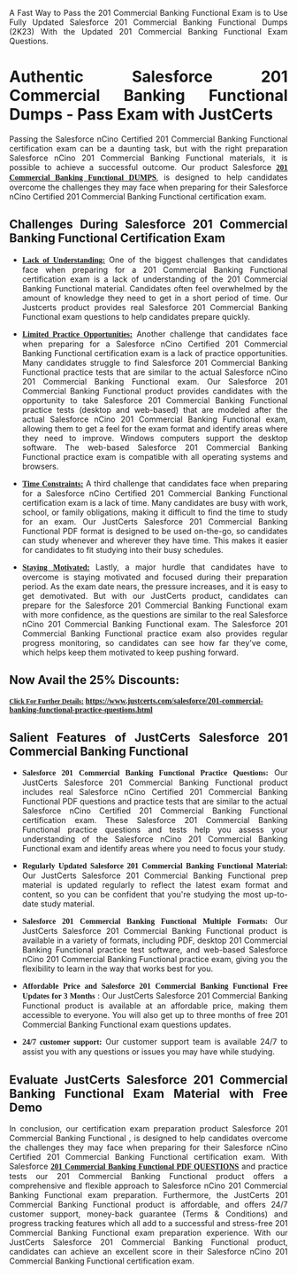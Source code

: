 <p dir="auto" style="text-align: justify;">A Fast Way to Pass the 201 Commercial Banking Functional Exam is to Use Fully Updated Salesforce 201 Commercial Banking Functional Dumps (2K23) With the Updated 201 Commercial Banking Functional Exam Questions.</p>

<h1 style="text-align: justify;"><strong>Authentic Salesforce 201 Commercial Banking Functional Dumps - Pass Exam with JustCerts</strong></h1>

<p style="text-align: justify;">Passing the Salesforce nCino Certified 201 Commercial Banking Functional certification exam can be a daunting task, but with the right preparation Salesforce nCino 201 Commercial Banking Functional materials, it is possible to achieve a successful outcome. Our product Salesforce <strong><a href="https://www.justcerts.com/salesforce/201-commercial-banking-functional-practice-questions.html"><span style="font-family:Georgia,serif;"><u>201 Commercial Banking Functional DUMPS</u></span></a></strong>, is designed to help candidates overcome the challenges they may face when preparing for their Salesforce nCino Certified 201 Commercial Banking Functional certification exam.</p>

<h2 style="text-align: justify;"><strong>Challenges During Salesforce 201 Commercial Banking Functional Certification Exam</strong></h2>

<ul>
	<li style="text-align: justify;"><u><span style="font-family:Georgia,serif;"><strong>Lack of Understanding:</strong></span></u> One of the biggest challenges that candidates face when preparing for a 201 Commercial Banking Functional certification exam is a lack of understanding of the 201 Commercial Banking Functional material. Candidates often feel overwhelmed by the amount of knowledge they need to get in a short period of time. Our Justcerts product provides real Salesforce 201 Commercial Banking Functional exam questions to help candidates prepare quickly.</li>
</ul>

<ul>
	<li style="text-align: justify;"><u><span style="font-family:Georgia,serif;"><strong>Limited Practice Opportunities:</strong></span></u> Another challenge that candidates face when preparing for a Salesforce nCino Certified 201 Commercial Banking Functional certification exam is a lack of practice opportunities. Many candidates struggle to find Salesforce 201 Commercial Banking Functional practice tests that are similar to the actual Salesforce nCino 201 Commercial Banking Functional exam. Our Salesforce 201 Commercial Banking Functional product provides candidates with the opportunity to take Salesforce 201 Commercial Banking Functional practice tests (desktop and web-based) that are modeled after the actual Salesforce nCino 201 Commercial Banking Functional exam, allowing them to get a feel for the exam format and identify areas where they need to improve. Windows computers support the desktop software. The web-based Salesforce 201 Commercial Banking Functional practice exam is compatible with all operating systems and browsers.</li>
</ul>

<ul>
	<li style="text-align: justify;"><u><span style="font-family:Georgia,serif;"><strong>Time Constraints:</strong></span></u> A third challenge that candidates face when preparing for a Salesforce nCino Certified 201 Commercial Banking Functional certification exam is a lack of time. Many candidates are busy with work, school, or family obligations, making it difficult to find the time to study for an exam. Our JustCerts Salesforce 201 Commercial Banking Functional PDF format is designed to be used on-the-go, so candidates can study whenever and wherever they have time. This makes it easier for candidates to fit studying into their busy schedules.</li>
</ul>

<ul>
	<li style="text-align: justify;"><u><span style="font-family:Georgia,serif;"><strong>Staying Motivated:</strong></span></u> Lastly, a major hurdle that candidates have to overcome is staying motivated and focused during their preparation period. As the exam date nears, the pressure increases, and it is easy to get demotivated. But with our JustCerts product, candidates can prepare for the Salesforce 201 Commercial Banking Functional exam with more confidence, as the questions are similar to the real Salesforce nCino 201 Commercial Banking Functional exam. The Salesforce 201 Commercial Banking Functional practice exam also provides regular progress monitoring, so candidates can see how far they&#39;ve come, which helps keep them motivated to keep pushing forward.</li>
</ul>

<h2 style="text-align: justify;"><strong>Now Avail the 25% Discounts:</strong></h2>

<p><span style="font-size:12px;"><u><span style="font-family:Georgia,serif;"><strong>Click For Further Details:</strong></span></u></span><span style="font-size:14px;"><span style="font-family:Georgia,serif;"><strong> <a href="https://www.justcerts.com/salesforce/201-commercial-banking-functional-practice-questions.html">https://www.justcerts.com/salesforce/201-commercial-banking-functional-practice-questions.html</a></strong></span></span></p>

<h2 style="text-align: justify;"><strong>Salient Features of JustCerts Salesforce 201 Commercial Banking Functional</strong></h2>

<ul>
	<li style="text-align: justify;"><span style="font-family:Georgia,serif;"><strong>Salesforce 201 Commercial Banking Functional Practice Questions:</strong></span> Our JustCerts Salesforce 201 Commercial Banking Functional product includes real Salesforce nCino Certified 201 Commercial Banking Functional PDF questions and practice tests that are similar to the actual Salesforce nCino Certified 201 Commercial Banking Functional certification exam. These Salesforce 201 Commercial Banking Functional practice questions and tests help you assess your understanding of the Salesforce nCino 201 Commercial Banking Functional exam and identify areas where you need to focus your study.</li>
</ul>

<ul>
	<li style="text-align: justify;"><span style="font-family:Georgia,serif;"><strong>Regularly Updated Salesforce 201 Commercial Banking Functional Material:</strong></span> Our JustCerts Salesforce 201 Commercial Banking Functional prep material is updated regularly to reflect the latest exam format and content, so you can be confident that you&#39;re studying the most up-to-date study material.</li>
</ul>

<ul>
	<li style="text-align: justify;"><span style="font-family:Georgia,serif;"><strong>Salesforce 201 Commercial Banking Functional Multiple Formats:</strong></span> Our JustCerts Salesforce 201 Commercial Banking Functional product is available in a variety of formats, including PDF, desktop 201 Commercial Banking Functional practice test software, and web-based Salesforce nCino 201 Commercial Banking Functional practice exam, giving you the flexibility to learn in the way that works best for you.</li>
</ul>

<ul>
	<li style="text-align: justify;"><span style="font-family:Georgia,serif;"><strong>Affordable Price and Salesforce 201 Commercial Banking Functional Free Updates for 3 Months</strong></span> : Our JustCerts Salesforce 201 Commercial Banking Functional product is available at an affordable price, making them accessible to everyone. You will also get up to three months of free 201 Commercial Banking Functional exam questions updates.</li>
</ul>

<ul>
	<li style="text-align: justify;"><span style="font-family:Georgia,serif;"><strong>24/7 customer support:</strong></span> Our customer support team is available 24/7 to assist you with any questions or issues you may have while studying.</li>
</ul>

<h2 style="text-align: justify;"><strong>Evaluate JustCerts Salesforce 201 Commercial Banking Functional Exam Material with Free Demo</strong></h2>

<p style="text-align: justify;">In conclusion, our certification exam preparation product Salesforce 201 Commercial Banking Functional , is designed to help candidates overcome the challenges they may face when preparing for their Salesforce nCino Certified 201 Commercial Banking Functional certification exam. With Salesforce <a href="https://www.justcerts.com/salesforce/201-commercial-banking-functional-practice-questions.html"><u><strong><span style="font-family:Georgia,serif;">201 Commercial Banking Functional PDF QUESTIONS</span></strong></u></a> and practice tests our 201 Commercial Banking Functional product offers a comprehensive and flexible approach to Salesforce nCino 201 Commercial Banking Functional exam preparation. Furthermore, the JustCerts 201 Commercial Banking Functional product is affordable, and offers 24/7 customer support, money-back guarantee (Terms &amp; Conditions) and progress tracking features which all add to a successful and stress-free 201 Commercial Banking Functional exam preparation experience. With our JustCerts Salesforce 201 Commercial Banking Functional product, candidates can achieve an excellent score in their Salesforce nCino 201 Commercial Banking Functional certification exam.</p>
